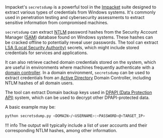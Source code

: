 Impacket's `secretsdump` is a powerful tool in the [Impacket]() suite designed to extract various types of credentials from Windows systems. It's commonly used in penetration testing and cybersecurity assessments to extract sensitive information from compromised machines.

`secretsdump` can extract [NTLM]() password hashes from the Security Account Manager ([SAM]()) database found on Windows systems. These hashes can be cracked offline to potentially reveal user passwords. The tool can extract [LSA (Local Security Authority)]() secrets, which might include stored credentials for services and applications.

It can also retrieve cached domain credentials stored on the system, which are useful in environments where machines frequently authenticate with a [domain controller](). In a domain environment, `secretsdump` can be used to extract credentials from an [Active Directory]() Domain Controller, including NTLM hashes of all domain users.

The tool can extract Domain backup keys used in [DPAPI (Data Protection API)]() system, which can be used to decrypt other DPAPI-protected data.

A basic example may be:

```bash
python secretsdump.py <DOMAIN>/<USERNAME>:<PASSWORD>@<TARGET_IP>
```

!!! info
    The output will typically include a list of user accounts and their corresponding NTLM hashes, among other information.


